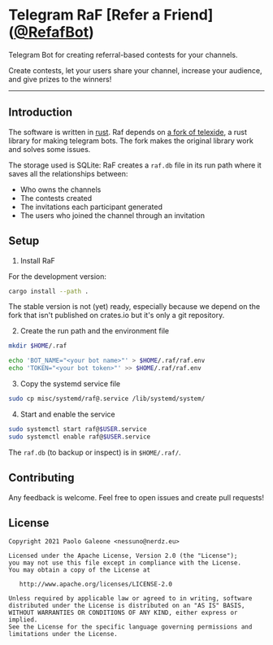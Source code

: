 # Telegram RaF \[Refer a Friend\]([@RefafBot](https://t.me/RefafBot))

Telegram Bot for creating referral-based contests for your channels.

Create contests, let your users share your channel, increase your audience, and give prizes to the winners!

---

## Introduction

The software is written in [rust](https://github.com/rust-lang/rust). Raf depends on [a fork of telexide](https://github.com/galeone/telexide), a rust library for making telegram bots. The fork makes the original library work and solves some issues.

The storage used is SQLite: RaF creates a `raf.db` file in its run path where it saves all the relationships between:

- Who owns the channels
- The contests created
- The invitations each participant generated
- The users who joined the channel through an invitation

## Setup

1. Install RaF

For the development version:

```bash
cargo install --path .
```

The stable version is not (yet) ready, especially because we depend on the fork that isn't published on crates.io but it's only a git repository.

2. Create the run path and the environment file

```bash
mkdir $HOME/.raf

echo 'BOT_NAME="<your bot name>"' > $HOME/.raf/raf.env
echo 'TOKEN="<your bot token>"' >> $HOME/.raf/raf.env
```

3. Copy the systemd service file

```bash
sudo cp misc/systemd/raf@.service /lib/systemd/system/
```

4. Start and enable the service

```bash
sudo systemctl start raf@$USER.service
sudo systemctl enable raf@$USER.service
```

The `raf.db` (to backup or inspect) is in `$HOME/.raf/`.

## Contributing

Any feedback is welcome. Feel free to open issues and create pull requests!


## License

```
Copyright 2021 Paolo Galeone <nessuno@nerdz.eu>

Licensed under the Apache License, Version 2.0 (the "License");
you may not use this file except in compliance with the License.
You may obtain a copy of the License at

   http://www.apache.org/licenses/LICENSE-2.0

Unless required by applicable law or agreed to in writing, software
distributed under the License is distributed on an "AS IS" BASIS,
WITHOUT WARRANTIES OR CONDITIONS OF ANY KIND, either express or implied.
See the License for the specific language governing permissions and
limitations under the License.
```
